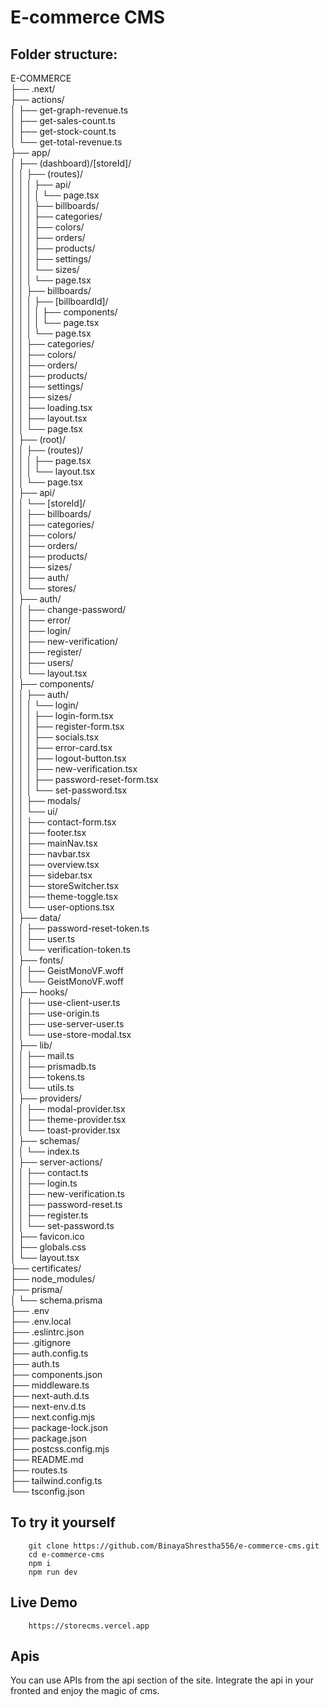 # **E-commerce CMS**

## Folder structure:

E-COMMERCE  
├── .next/  
├── actions/  
│ ├── get-graph-revenue.ts  
│ ├── get-sales-count.ts  
│ ├── get-stock-count.ts  
│ └── get-total-revenue.ts  
├── app/  
│ ├── (dashboard)/[storeId]/  
│ │ ├── (routes)/  
│ │ │ ├── api/  
│ │ │ │ └── page.tsx  
│ │ │ ├── billboards/  
│ │ │ ├── categories/  
│ │ │ ├── colors/  
│ │ │ ├── orders/  
│ │ │ ├── products/  
│ │ │ ├── settings/  
│ │ │ └── sizes/  
│ │ │ └── page.tsx  
│ │ ├── billboards/  
│ │ │ ├── [billboardId]/  
│ │ │ │ ├── components/  
│ │ │ │ └── page.tsx  
│ │ │ └── page.tsx  
│ │ ├── categories/  
│ │ ├── colors/  
│ │ ├── orders/  
│ │ ├── products/  
│ │ ├── settings/  
│ │ ├── sizes/  
│ │ ├── loading.tsx  
│ │ ├── layout.tsx  
│ │ └── page.tsx  
│ ├── (root)/  
│ │ ├── (routes)/  
│ │ │ ├── page.tsx  
│ │ │ └── layout.tsx  
│ │ └── page.tsx  
│ ├── api/  
│ │ └── [storeId]/  
│ │ ├── billboards/  
│ │ ├── categories/  
│ │ ├── colors/  
│ │ ├── orders/  
│ │ ├── products/  
│ │ ├── sizes/  
│ │ ├── auth/  
│ │ └── stores/  
│ ├── auth/  
│ │ ├── change-password/  
│ │ ├── error/  
│ │ ├── login/  
│ │ ├── new-verification/  
│ │ ├── register/  
│ │ ├── users/  
│ │ └── layout.tsx  
│ ├── components/  
│ │ ├── auth/  
│ │ │ └── login/  
│ │ │ ├── login-form.tsx  
│ │ │ ├── register-form.tsx  
│ │ │ ├── socials.tsx  
│ │ │ ├── error-card.tsx  
│ │ │ ├── logout-button.tsx  
│ │ │ ├── new-verification.tsx  
│ │ │ ├── password-reset-form.tsx  
│ │ │ └── set-password.tsx  
│ │ ├── modals/  
│ │ └── ui/  
│ │ ├── contact-form.tsx  
│ │ ├── footer.tsx  
│ │ ├── mainNav.tsx  
│ │ ├── navbar.tsx  
│ │ ├── overview.tsx  
│ │ ├── sidebar.tsx  
│ │ ├── storeSwitcher.tsx  
│ │ ├── theme-toggle.tsx  
│ │ └── user-options.tsx  
│ ├── data/  
│ │ ├── password-reset-token.ts  
│ │ ├── user.ts  
│ │ └── verification-token.ts  
│ ├── fonts/  
│ │ ├── GeistMonoVF.woff  
│ │ └── GeistMonoVF.woff  
│ ├── hooks/  
│ │ ├── use-client-user.ts  
│ │ ├── use-origin.ts  
│ │ ├── use-server-user.ts  
│ │ └── use-store-modal.tsx  
│ ├── lib/  
│ │ ├── mail.ts  
│ │ ├── prismadb.ts  
│ │ ├── tokens.ts  
│ │ └── utils.ts  
│ ├── providers/  
│ │ ├── modal-provider.tsx  
│ │ ├── theme-provider.tsx  
│ │ └── toast-provider.tsx  
│ ├── schemas/  
│ │ └── index.ts  
│ ├── server-actions/  
│ │ ├── contact.ts  
│ │ ├── login.ts  
│ │ ├── new-verification.ts  
│ │ ├── password-reset.ts  
│ │ ├── register.ts  
│ │ └── set-password.ts  
│ ├── favicon.ico  
│ ├── globals.css  
│ └── layout.tsx  
├── certificates/  
├── node_modules/  
├── prisma/  
│ └── schema.prisma  
├── .env  
├── .env.local  
├── .eslintrc.json  
├── .gitignore  
├── auth.config.ts  
├── auth.ts  
├── components.json  
├── middleware.ts  
├── next-auth.d.ts  
├── next-env.d.ts  
├── next.config.mjs  
├── package-lock.json  
├── package.json  
├── postcss.config.mjs  
├── README.md  
├── routes.ts  
├── tailwind.config.ts  
└── tsconfig.json

## To try it yourself

```
    git clone https://github.com/BinayaShrestha556/e-commerce-cms.git
    cd e-commerce-cms
    npm i
    npm run dev

```

## Live Demo

```
    https://storecms.vercel.app

```

## Apis

You can use APIs from the api section of the site. Integrate the api in your fronted and enjoy the magic of cms.
